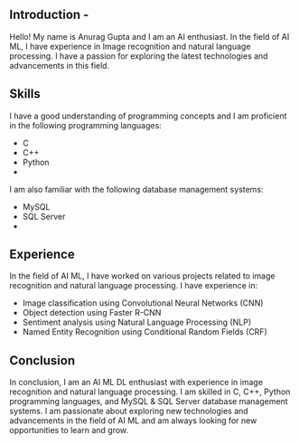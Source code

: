 ## Introduction - 
Hello! My name is Anurag Gupta and I am an AI enthusiast. In the field of AI ML, I have experience in Image recognition and natural language processing. I have a passion for exploring the latest technologies and advancements in this field.

## Skills

I have a good understanding of programming concepts and I am proficient in the following programming languages:
- C
- C++
- Python
- 
I am also familiar with the following database management systems:
- MySQL
- SQL Server
- 
## Experience
In the field of AI ML, I have worked on various projects related to image recognition and natural language processing. I have experience in:

- Image classification using Convolutional Neural Networks (CNN)
- Object detection using Faster R-CNN
- Sentiment analysis using Natural Language Processing (NLP)
- Named Entity Recognition using Conditional Random Fields (CRF)

## Conclusion
In conclusion, I am an AI ML DL enthusiast with experience in image recognition and natural language processing. I am skilled in C, C++, Python programming languages, and MySQL & SQL Server database management systems. I am passionate about exploring new technologies and advancements in the field of AI ML and am always looking for new opportunities to learn and grow.
